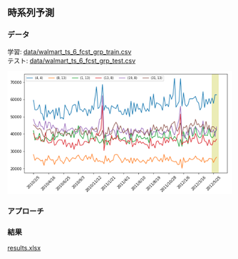 ## 時系列予測

### データ

学習: [data/walmart_ts_6_fcst_grp_train.csv](./data/walmart_ts_6_fcst_grp_train.csv)  
テスト: [data/walmart_ts_6_fcst_grp_test.csv](./data/walmart_ts_6_fcst_grp_test.csv)  

<img src="./プロット.png" alt="ts_plot">


### アプローチ


### 結果
[results.xlsx](./results.xlsx)
